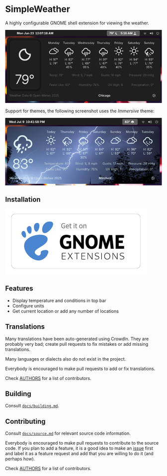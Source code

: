# SimpleWeather

A highly configurable GNOME shell extension for viewing the weather.

![Screenshot](./docs/screenshot.png)

Support for themes, the following screenshot uses the *Immersive* theme:

![Immersive Theme Screenshot](./docs/immersivescreenshot.png)

## Installation

[![Get on GNOME Extensions](./docs/ego.png)](https://extensions.gnome.org/extension/8261/simpleweather/)

## Features

- Display temperature and conditions in top bar
- Configure units
- Get current location or add any number of locations

## Translations

Many translations have been auto-generated using CrowdIn.
They are probably very bad; create pull requests to fix mistakes
or add missing translations.

Many languages or dialects also do not exist in the project.

Everybody is encouraged to make pull requests to add or fix
translations.

Check [AUTHORS](./AUTHORS) for a list of contributors.

## Building

Consult [`docs/building.md`](./docs/building.md).

## Contributing

Consult [`docs/source.md`](./docs/source.md) for relevant
source code information.

Everybody is encouraged to make pull requests to contribute
to the source code. If you plan to add a feature, it is a good
idea to make an [issue](https://github.com/romanlefler/SimpleWeather/issues)
first and label it as a feature request and add that you are willing
to do it (and perhaps how).

Check [AUTHORS](./AUTHORS) for a list of contributors.

